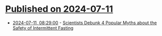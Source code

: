 # [Published on 2024-07-11](index.md)

* [2024-07-11, 08:29:00](https://soylentnews.org/article.pl?sid=24/07/10/2246236&from=rss) - [Scientists Debunk 4 Popular Myths about the Safety of Intermittent Fasting](https://soylentnews.org/article.pl?sid=24/07/10/2246236&from=rss)
